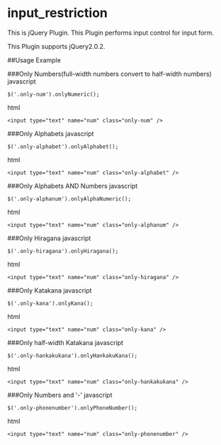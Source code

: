 input_restriction
=================

This is jQuery Plugin.
This Plugin performs input control for input form.

This Plugin supports jQuery2.0.2.

##Usage Example

###Only Numbers(full-width numbers convert to  half-width numbers)
javascript

    $('.only-num').onlyNumeric();

html

    <input type="text" name="num" class="only-num" />

###Only Alphabets
javascript

    $('.only-alphabet').onlyAlphabet();

html

    <input type="text" name="num" class="only-alphabet" />


###Only Alphabets AND Numbers
javascript

    $('.only-alphanum').onlyAlphaNumeric();

html

    <input type="text" name="num" class="only-alphanum" />

###Only Hiragana
javascript

    $('.only-hiragana').onlyHiragana();

html

    <input type="text" name="num" class="only-hiragana" />

###Only Katakana
javascript

    $('.only-kana').onlyKana();

html

    <input type="text" name="num" class="only-kana" />

###Only half-width Katakana
javascript

    $('.only-hankakukana').onlyHankakuKana();

html

    <input type="text" name="num" class="only-hankakukana" />

###Only Numbers and '-'</h3>
javascript

    $('.only-phonenumber').onlyPhoneNumber();

html

    <input type="text" name="num" class="only-phonenumber" />

